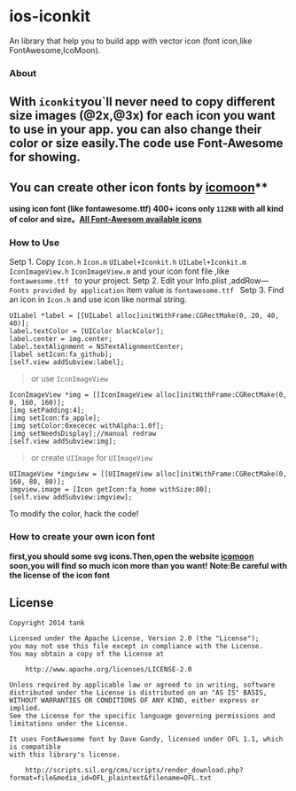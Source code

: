 ios-iconkit
===========

An library that help you to build app with vector icon (font icon,like FontAwesome,IcoMoon).

### About
**With ```iconkit```you`ll never need to copy different size images (@2x,@3x) for each icon you want to use in your app. you can also change their color or size easily.The code use Font-Awesome for showing.**
----
You can create other icon fonts by [icomoon](https://icomoon.io)**
----
**using icon font (like fontawesome.ttf) 400+ icons only ```112KB``` with all kind of color and size。[All Font-Awesom available icons](http://fortawesome.github.io/Font-Awesome/icons)**


### How to Use
Setp 1. Copy ```Icon.h``` ```Icon.m``` ```UILabel+Iconkit.h``` ```UILabel+Iconkit.m```  ```IconImageView.h``` ```IconImageView.m``` and your icon font file ,like ```fontawesome.ttf ``` to your project.
Setp 2. Edit your Info.plist ,addRow— ```Fonts provided by application``` item value is ```fontawesome.ttf ```
Setp 3. Find an icon in ```Icon.h``` and use icon like normal string.

```
UILabel *label = [[UILabel alloc]initWithFrame:CGRectMake(0, 20, 40, 40)];
label.textColor = [UIColor blackColor];
label.center = img.center;
label.textAlignment = NSTextAlignmentCenter;
[label setIcon:fa_github];
[self.view addSubview:label];

```
> or use ```IconImageView```

```
IconImageView *img = [[IconImageView alloc]initWithFrame:CGRectMake(0, 0, 160, 160)];
[img setPadding:4];
[img setIcon:fa_apple];
[img setColor:0xececec withAlpha:1.0f];
[img setNeedsDisplay];//manual redraw
[self.view addSubview:img];
```

> or create ```UIImage``` for ```UIImageView```

```
UIImageView *imgview = [[UIImageView alloc]initWithFrame:CGRectMake(0, 160, 80, 80)];
imgview.image = [Icon getIcon:fa_home withSize:80];
[self.view addSubview:imgview];
```
To modify the color, hack the code!

### How to create your own icon font

**first,you should some svg icons.Then,open the website [icomoon](https://icomoon.io)**
**soon,you will find so much icon more than you want!**
**Note:Be careful with the license of the icon font**

## License

```
Copyright 2014 tank

Licensed under the Apache License, Version 2.0 (the "License");
you may not use this file except in compliance with the License.
You may obtain a copy of the License at

    http://www.apache.org/licenses/LICENSE-2.0

Unless required by applicable law or agreed to in writing, software
distributed under the License is distributed on an "AS IS" BASIS,
WITHOUT WARRANTIES OR CONDITIONS OF ANY KIND, either express or implied.
See the License for the specific language governing permissions and
limitations under the License.

It uses FontAwesome font by Dave Gandy, licensed under OFL 1.1, which is compatible
with this library's license.

    http://scripts.sil.org/cms/scripts/render_download.php?format=file&media_id=OFL_plaintext&filename=OFL.txt
    
```
